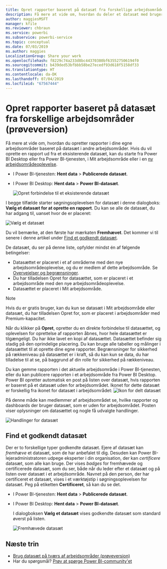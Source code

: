 ```yaml
---
title: Opret rapporter baseret på datasæt fra forskellige arbejdsområder (prøveversion) – Power BI
description: Få mere at vide om, hvordan du deler et datasæt med brugere på tværs af organisationen. De kan derefter oprette rapporter baseret på dit datasæt i deres egne arbejdsområder.
author: maggiesMSFT
manager: kfile
ms.reviewer: chbraun
ms.service: powerbi
ms.subservice: powerbi-service
ms.topic: conceptual
ms.date: 07/03/2019
ms.author: maggies
LocalizationGroup: Share your work
ms.openlocfilehash: f8229c74a233d8bc44370380bf635527506194f0
ms.sourcegitcommit: b439ded53bfbbb58be27ecedf93d618f5158df33
ms.translationtype: HT
ms.contentlocale: da-DK
ms.lasthandoff: 07/04/2019
ms.locfileid: "67567444"
---
```

# <a name="create-reports-based-on-datasets-from-different-workspaces-preview"></a>Opret rapporter baseret på datasæt fra forskellige arbejdsområder (prøveversion)

Få mere at vide om, hvordan du opretter rapporter i dine egne arbejdsområder baseret på datasæt i andre arbejdsområder. Hvis du vil oprette en rapport ud fra et eksisterende datasæt, kan du starte fra Power BI Desktop eller fra Power BI-tjenesten, i Mit arbejdsområde eller i en [ny arbejdsområdeoplevelse](service-create-the-new-workspaces.md).

- I Power BI-tjenesten: **Hent data** > **Publicerede datasæt**.
- I Power BI Desktop: **Hent data** > **Power BI-datasæt**.

    ![Opret forbindelse til et eksisterende datasæt](media/service-datasets-across-workspaces/power-bi-connect-dataset-pk.png)
   
I begge tilfælde starter søgningsoplevelsen for datasæt i denne dialogboks: **Vælg et datasæt for at oprette en rapport**. Du kan se alle de datasæt, du har adgang til, uanset hvor de er placeret:

![Vælg et datasæt](media/service-datasets-across-workspaces/power-bi-select-dataset.png)

Du vil bemærke, at den første har mærkaten **Fremhævet**. Det kommer vi til senere i denne artikel under [Find et godkendt datasæt](#find-an-endorsed-dataset).

De datasæt, du ser på denne liste, opfylder mindst én af følgende betingelser:

- Datasættet er placeret i et af områderne med den nye arbejdsområdeoplevelse, og du er medlem af dette arbejdsområde. Se [Overvejelser og begrænsninger](service-datasets-across-workspaces.md#considerations-and-limitations).
- Du har tilladelsen Opret for datasættet, som er placeret i et arbejdsområde med den nye arbejdsområdeoplevelse.
- Datasættet er placeret i Mit arbejdsområde.

> [!NOTE]
> Hvis du er gratis bruger, kan du kun se datasæt i Mit arbejdsområde eller datasæt, du har tilladelsen Opret for, som er placeret i arbejdsområder med Premium-kapacitet.

Når du klikker på **Opret**, opretter du en direkte forbindelse til datasættet, og oplevelsen for oprettelse af rapporten åbnes, hvor hele datasættet er tilgængeligt. Du har ikke lavet en kopi af datasættet. Datasættet befinder sig stadig på den oprindelige placering. Du kan bruge alle tabeller og målinger i datasættet til at oprette dine egne rapporter. Begrænsninger for sikkerhed på rækkeniveau på datasættet er i kraft, så du kan kun se data, du har tilladelse til at se, på baggrund af din rolle for sikkerhed på rækkeniveau.

Du kan gemme rapporten i det aktuelle arbejdsområde i Power BI-tjenesten, eller du kan publicere rapporten i et arbejdsområde fra Power BI Desktop. Power BI opretter automatisk en post på listen over datasæt, hvis rapporten er baseret på et datasæt uden for arbejdsområdet. Ikonet for dette datasæt er forskellig fra ikonet for datasæt i arbejdsområdet: ![Ikon for delt datasæt](media/service-datasets-discover-across-workspaces/power-bi-shared-dataset-icon.png)

På denne måde kan medlemmer af arbejdsområdet se, hvilke rapporter og dashboards der bruger datasæt, som er uden for arbejdsområdet. Posten viser oplysninger om datasættet og nogle få udvalgte handlinger.

![Handlinger for datasæt](media/service-datasets-across-workspaces/power-bi-dataset-actions.png)

## <a name="find-an-endorsed-dataset"></a>Find et godkendt datasæt

Der er to forskellige typer godkendte datasæt. Ejere af datasæt kan *fremhæve* et datasæt, som de har anbefalet til dig. Desuden kan Power BI-lejeradministratoren udpege eksperter i din organisation, der kan *certificere* datasæt, som alle kan bruge. Der vises *badges* for fremhævede og certificerede datasæt, som du ser, både når du leder efter et datasæt og på listen over datasæt i et arbejdsområde. Navnet på den person, der har certificeret et datasæt, vises i et værktøjstip i søgningsoplevelsen for datasæt. Peg på etiketten **Certificeret**, så kan du se det.

- I Power BI-tjenesten: **Hent data** > **Publicerede datasæt**.
- I Power BI Desktop: **Hent data** > **Power BI-datasæt**.

    I dialogboksen **Vælg et datasæt** vises godkendte datasæt som standard øverst på listen. 

    ![Fremhævede datasæt](media/service-datasets-certify-promote/power-bi-dataset-promoted.png)

## <a name="next-steps"></a>Næste trin

- [Brug datasæt på tværs af arbejdsområder (prøveversion)](service-datasets-across-workspaces.md)
- Har du spørgsmål? [Prøv at spørge Power BI-community'et](http://community.powerbi.com/)

